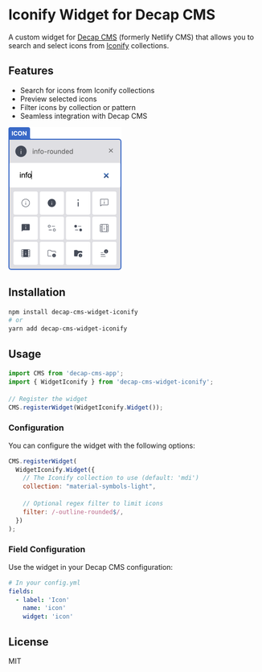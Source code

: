 # Iconify Widget for Decap CMS

A custom widget for [Decap CMS](https://decapcms.org/) (formerly Netlify CMS) that allows you to search and select icons from [Iconify](https://iconify.design/) collections.

## Features

- Search for icons from Iconify collections
- Preview selected icons
- Filter icons by collection or pattern
- Seamless integration with Decap CMS

<img src="screenshot.png" alt="Screenshot" width="225" height="284">

## Installation

```bash
npm install decap-cms-widget-iconify
# or
yarn add decap-cms-widget-iconify
```

## Usage

```js
import CMS from 'decap-cms-app';
import { WidgetIconify } from 'decap-cms-widget-iconify';

// Register the widget
CMS.registerWidget(WidgetIconify.Widget());
```

### Configuration

You can configure the widget with the following options:

```js
CMS.registerWidget(
  WidgetIconify.Widget({
    // The Iconify collection to use (default: 'mdi')
    collection: "material-symbols-light",
    
    // Optional regex filter to limit icons
    filter: /-outline-rounded$/,
  })
);
```

### Field Configuration

Use the widget in your Decap CMS configuration:

```yaml
# In your config.yml
fields:
  - label: 'Icon'
    name: 'icon'
    widget: 'icon'
```

## License

MIT
